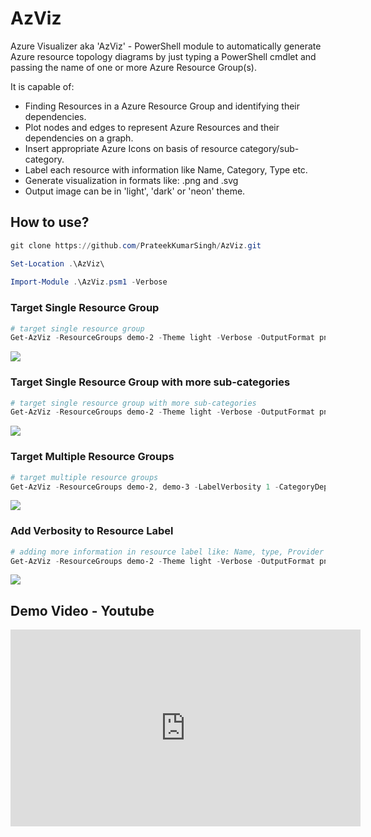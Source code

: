 # AzViz

Azure Visualizer aka 'AzViz' - PowerShell module to automatically generate Azure resource topology diagrams by just typing a PowerShell cmdlet and passing the name of one or more Azure Resource Group(s).

It is capable of:
 * Finding Resources in a Azure Resource Group and identifying their dependencies.
 * Plot nodes and edges to represent Azure Resources and their dependencies on a graph.
 * Insert appropriate Azure Icons on basis of resource category/sub-category.
 * Label each resource with information like Name, Category, Type etc.
 * Generate visualization in formats like: .png and .svg
 * Output image can be in 'light', 'dark' or 'neon' theme.
 
## How to use?

```PowerShell
git clone https://github.com/PrateekKumarSingh/AzViz.git

Set-Location .\AzViz\
   
Import-Module .\AzViz.psm1 -Verbose
```
### Target Single Resource Group

```PowerShell
# target single resource group
Get-AzViz -ResourceGroups demo-2 -Theme light -Verbose -OutputFormat png -ShowGraph
```
![](https://github.com/PrateekKumarSingh/AzViz/blob/master/img/SingleResourceGroup.png)
### Target Single Resource Group with more sub-categories

```PowerShell
# target single resource group with more sub-categories
Get-AzViz -ResourceGroups demo-2 -Theme light -Verbose -OutputFormat png -ShowGraph -CategoryDepth 2
```
![](https://github.com/PrateekKumarSingh/AzViz/blob/master/img/SingleResourceGroupSubCategories.png)
### Target Multiple Resource Groups

```PowerShell
# target multiple resource groups
Get-AzViz -ResourceGroups demo-2, demo-3 -LabelVerbosity 1 -CategoryDepth 1 -Theme light -Verbose -ShowGraph -OutputFormat png
```
![](https://github.com/PrateekKumarSingh/AzViz/blob/master/img/MultipleResourceGroups.png)
### Add Verbosity to Resource Label

```PowerShell
# adding more information in resource label like: Name, type, Provider etc
Get-AzViz -ResourceGroups demo-2 -Theme light -Verbose -OutputFormat png -ShowGraph -LabelVerbosity 2
```
![](https://github.com/PrateekKumarSingh/AzViz/blob/master/img/LabelVerbosity.png)

## Demo Video - Youtube

<iframe width="560" height="315"
src="https://www.youtube.com/embed/7rsNGJ-QmEA" 
frameborder="0" 
allow="accelerometer; autoplay; encrypted-media; gyroscope; picture-in-picture" 
allowfullscreen>
</iframe>
